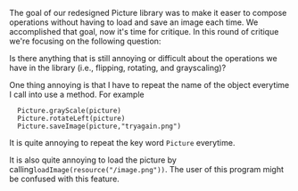 The goal of our redesigned Picture library was to make it easer to compose
operations without having to load and save an image each time. We accomplished
that goal, now it's time for critique. In this round of critique we're focusing
on the following question:

Is there anything that is still annoying or difficult about the operations we
have in the library (i.e., flipping, rotating, and grayscaling)?

One thing annoying is that I have to repeat the name of the object everytime I call into use a method. For example
```Picture.flipHorizontal(picture)
  Picture.grayScale(picture)
  Picture.rotateLeft(picture)
  Picture.saveImage(picture,"tryagain.png")
  ```
  It is quite annoying to repeat the key word ```Picture``` everytime.
  
  It is also quite annoying to load the picture by calling```loadImage(resource("/image.png"))```. The user of this program might be confused with this feature.


